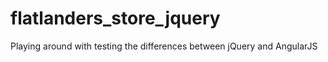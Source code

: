 # flatlanders_store_jquery
Playing around with testing the differences between jQuery and AngularJS
